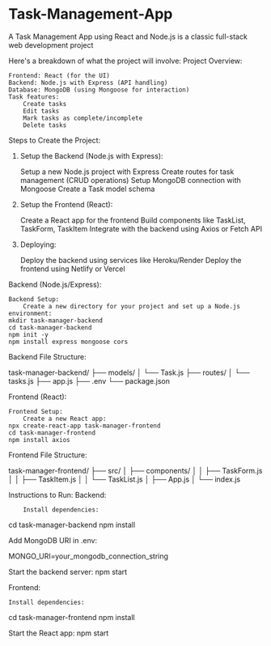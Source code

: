 # Task-Management-App
A Task Management App using React and Node.js is a classic full-stack web development project

Here's a breakdown of what the project will involve:
Project Overview:

    Frontend: React (for the UI)
    Backend: Node.js with Express (API handling)
    Database: MongoDB (using Mongoose for interaction)
    Task features:
        Create tasks
        Edit tasks
        Mark tasks as complete/incomplete
        Delete tasks

Steps to Create the Project:
1. Setup the Backend (Node.js with Express):

    Setup a new Node.js project with Express
    Create routes for task management (CRUD operations)
    Setup MongoDB connection with Mongoose
    Create a Task model schema

2. Setup the Frontend (React):

    Create a React app for the frontend
    Build components like TaskList, TaskForm, TaskItem
    Integrate with the backend using Axios or Fetch API

3. Deploying:

    Deploy the backend using services like Heroku/Render
    Deploy the frontend using Netlify or Vercel

Backend (Node.js/Express):

    Backend Setup:
        Create a new directory for your project and set up a Node.js environment:
    mkdir task-manager-backend
    cd task-manager-backend
    npm init -y
    npm install express mongoose cors

Backend File Structure:

task-manager-backend/
├── models/
│   └── Task.js
├── routes/
│   └── tasks.js
├── app.js
├── .env
└── package.json

Frontend (React):

    Frontend Setup:
        Create a new React app:
    npx create-react-app task-manager-frontend
    cd task-manager-frontend
    npm install axios

Frontend File Structure:

task-manager-frontend/
├── src/
│   ├── components/
│   │   ├── TaskForm.js
│   │   ├── TaskItem.js
│   │   └── TaskList.js
│   ├── App.js
│   └── index.js


Instructions to Run:
    Backend:
    
        Install dependencies:
cd task-manager-backend
npm install

Add MongoDB URI in .env:

MONGO_URI=your_mongodb_connection_string

Start the backend server:
npm start

Frontend:

    Install dependencies:
cd task-manager-frontend
npm install

Start the React app:
npm start
